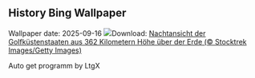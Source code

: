 ## History Bing Wallpaper
Wallpaper date: 2025-09-16
![](https://www.bing.com/th?id=OHR.OzoneEarth_DE-DE2800551844_UHD.jpg&w=1000)Download: [Nachtansicht der Golfküstenstaaten aus 362 Kilometern Höhe über der Erde (© Stocktrek Images/Getty Images)](https://www.bing.com/th?id=OHR.OzoneEarth_DE-DE2800551844_UHD.jpg)

Auto get programm by LtgX
